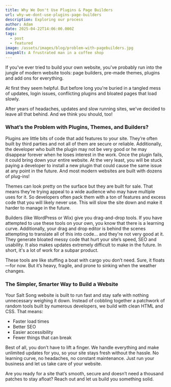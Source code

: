 ```yaml
---
title: Why We Don't Use Plugins & Page Builders
url: why-we-dont-use-plugins-page-builders
description: Exploring our process
author: Adam
date: 2025-04-22T14:06:00.000Z
tags:
  - post
  - featured
image: /assets/images/blog/problem-with-pagebuilders.jpg
imageAlt: A frustrated man in a coffee shop
---
```

If you've ever tried to build your own website, you've probably run into the jungle of modern website tools: page builders, pre-made themes, plugins and add ons for everything.

At first they seem helpful. But before long you're buried in a tangled mess of updates, login issues, conflicting plugins and bloated pages that load slowly.

After years of headaches, updates and slow running sites, we've decided to leave all that behind. And we think you should, too!

### What’s the Problem with Plugins, Themes, and Builders?

Plugins are little bits of code that add features to your site. They’re often built by third parties and not all of them are secure or reliable. Additionally, the developer who built the plugin may not be very good or he may disappear forever when he loses interest in the work. Once the plugin fails, it could bring down your entire website. At the very least, you will be stuck paying a developer to install a new plugin that could cause the same issue at any point in the future. And most modern websites are built with dozens of plug-ins!

Themes can look pretty on the surface but they are built for sale. That means they're trying appeal to a wide audience who may have multiple uses for it. So developers often pack them with a ton of features and excess code that you will likely never use. This will slow the site down and make it harder to manage in the future.

Builders (like WordPress or Wix) give you drag-and-drop tools. If you have attempted to use these tools on your own, you know that there is a learning curve. Additionally, your drag and drop editor is behind the scenes attempting to translate all of this into code... and they're not very good at it. They generate bloated messy code that hurt your site’s speed, SEO and usability. It also makes updates extremely difficult to make in the future. In short, it's a lot of work for a subpar product.

These tools are like stuffing a boat with cargo you don’t need. Sure, it floats—for now. But it’s heavy, fragile, and prone to sinking when the weather changes.

### The Simpler, Smarter Way to Build a Website

Your Salt Song website is built to run fast and stay safe with nothing unnecessary weighing it down. Instead of cobbling together a patchwork of random tools built by numerous developers, we build with clean HTML and CSS. That means:

 - Faster load times
 - Better SEO
 - Easier accessibility
 - Fewer things that can break

Best of all, you don’t have to lift a finger. We handle everything and make unlimited updates for you, so your site stays fresh without the hassle. No learning curve, no headaches, no constant maintenance. Just run your business and let us take care of your website.

Are you ready for a site that’s smooth, secure and doesn’t need a thousand patches to stay afloat? Reach out and let us build you something solid.
